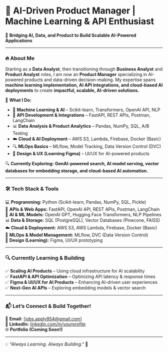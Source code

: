 # 🚀 AI-Driven Product Manager | Machine Learning & API Enthusiast  

📍 **Bridging AI, Data, and Product to Build Scalable AI-Powered Applications**  

---  

### 🔥 **About Me**  
Starting as a **Data Analyst**, then transitioning through **Business Analyst** and **Product Analyst** roles, I am now an **Product Manager** specializing in AI-powered products and data-driven decision-making. My expertise spans **machine learning implementation, AI API integrations, and cloud-based AI deployments** to create **impactful, scalable, AI-driven solutions.**  

🎯 **What I Do:**  
- 🧠 **Machine Learning & AI** – Scikit-learn, Transformers, OpenAI API, NLP  
- 🔌 **API Development & Integrations** – FastAPI, REST APIs, Postman, LangChain  
- 📊 **Data Analysis & Product Analytics** – Pandas, NumPy, SQL, A/B Testing  
- ☁️ **Cloud & AI Deployment** – AWS S3, Lambda, Firebase, Docker (Basic)  
- 🔍 **MLOps Basics** – MLflow, Model Tracking, Data Version Control (DVC)  
- 🎨 **Design & UX (Learning Figma)** – UI/UX for AI-powered products  

🔍 **Currently Exploring:** **GenAI-powered search, AI model serving, vector databases for embedding storage, and cloud-based AI automation.**  

---  

### 🛠️ **Tech Stack & Tools**  

💻 **Programming:** Python (Scikit-learn, Pandas, NumPy, SQL, Pickle)  
📡 **APIs & Web Apps:** FastAPI, OpenAI API, REST APIs, Postman, LangChain  
🧠 **AI & ML Models:** OpenAI GPT, Hugging Face Transformers, NLP Pipelines  
📊 **Data & Storage:** SQL (PostgreSQL), Vector Databases (Pinecone, FAISS)  
☁️ **Cloud & Deployment:** AWS S3, AWS Lambda, Firebase, Docker (Basic)  
📌 **MLOps & Model Management:** MLflow, DVC (Data Version Control)  
🎨 **Design (Learning):** Figma, UI/UX prototyping  

---  

### 🔍 **Currently Learning & Building**  

✅ **Scaling AI Products** – Using cloud infrastructure for AI scalability  
✅ **FastAPI & API Optimization** – Optimizing API latency & response times  
✅ **Figma & UI/UX for AI Products** – Enhancing AI-driven user experiences  
✅ **Next-Gen AI APIs** – Exploring embedding models & vector search  

---  

### 📬 **Let’s Connect & Build Together!**  

📩 **Email:** [jobs.apply954@gmail.com]  
🔗 **LinkedIn:** [linkedin.com/in/yourprofile](https://www.linkedin.com/in/rishav-p-0a08b7a8/)  
🌐 **Portfolio (Coming Soon!)**  

---  

💡 *"Always Learning. Always Building."* 🚀  
